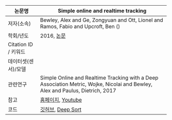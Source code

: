 |논문명 |Simple online and realtime tracking|
| --- | --- |
| 저자\(소속\) | Bewley, Alex and Ge, Zongyuan and Ott, Lionel and Ramos, Fabio and Upcroft, Ben \(\) |
| 학회/년도 | 2016, [논문](https://arxiv.org/abs/1602.00763) |
| Citation ID / 키워드 | |
| 데이터셋(센서)/모델 | |
| 관련연구|Simple Online and Realtime Tracking with a Deep Association Metric, Wojke, Nicolai and Bewley, Alex and Paulus, Dietrich, 2017|
| 참고 | [홈페이지](https://motchallenge.net/tracker/SORT), [Youtube](https://motchallenge.net/movies/ETH-Linthescher-SORT.mp4) |
| 코드 | [깃허브](https://github.com/abewley/sort), [Deep Sort](https://github.com/bendidi/Tracking-with-darkflow) |









